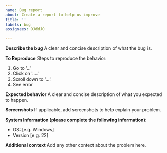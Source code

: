 ```yaml
---
name: Bug report
about: Create a report to help us improve
title: ''
labels: bug
assignees: OJddJO

---
```


**Describe the bug**
A clear and concise description of what the bug is.

**To Reproduce**
Steps to reproduce the behavior:
1. Go to '...'
2. Click on '....'
3. Scroll down to '....'
4. See error

**Expected behavior**
A clear and concise description of what you expected to happen.

**Screenshots**
If applicable, add screenshots to help explain your problem.

**System Information (please complete the following information):**
 - OS: [e.g. Windows]
 - Version [e.g. 22]

**Additional context**
Add any other context about the problem here.
